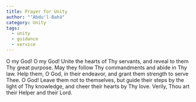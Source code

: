 ```yaml
---
title: Prayer for Unity
author: "ʻAbdu'l-Bahá"
category: Unity
tags:
  - unity
  - guidance
  - service
---
```


O my God! O my God! Unite the hearts of Thy servants, and reveal to them Thy great purpose. May they follow Thy commandments and abide in Thy law. Help them, O God, in their endeavor, and grant them strength to serve Thee. O God! Leave them not to themselves, but guide their steps by the light of Thy knowledge, and cheer their hearts by Thy love. Verily, Thou art their Helper and their Lord.
